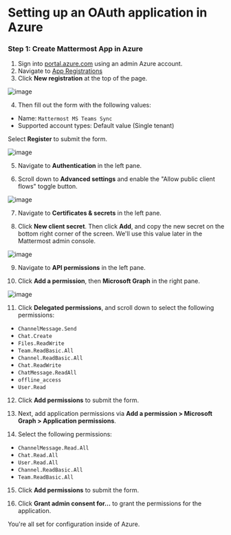 # Setting up an OAuth application in Azure

### Step 1: Create Mattermost App in Azure

1. Sign into [portal.azure.com](https://portal.azure.com) using an admin Azure account.
2. Navigate to [App Registrations](https://portal.azure.com/#blade/Microsoft_AAD_IAM/ActiveDirectoryMenuBlade/RegisteredApps)
3. Click **New registration** at the top of the page.

![image](https://user-images.githubusercontent.com/6913320/76347903-be67f580-62dd-11ea-829e-236dd45865a8.png)

4. Then fill out the form with the following values:

- Name: `Mattermost MS Teams Sync`
- Supported account types: Default value (Single tenant)

Select **Register** to submit the form.

![image](https://user-images.githubusercontent.com/77336594/226331343-18b8341b-603a-4cd1-b2fa-81b7573938e4.png)

5. Navigate to **Authentication** in the left pane.

6. Scroll down to **Advanced settings** and enable the "Allow public client flows" toggle button.

![image](https://user-images.githubusercontent.com/77336594/226343720-83e95945-31b8-4ff6-8de5-4fe90904adaa.png)

7. Navigate to **Certificates & secrets** in the left pane.

8. Click **New client secret**. Then click **Add**, and copy the new secret on the bottom right corner of the screen. We'll use this value later in the Mattermost admin console.

![image](https://user-images.githubusercontent.com/77336594/226332268-93b8fa85-ba5b-4fcc-938b-ca8d642b8521.png)

9. Navigate to **API permissions** in the left pane.

10. Click **Add a permission**, then **Microsoft Graph** in the right pane.

![image](https://user-images.githubusercontent.com/6913320/76350226-c2961200-62e1-11ea-9080-19a9b75c2aee.png)

11. Click **Delegated permissions**, and scroll down to select the following permissions:

- `ChannelMessage.Send`
- `Chat.Create`
- `Files.ReadWrite`
- `Team.ReadBasic.All`
- `Channel.ReadBasic.All`
- `Chat.ReadWrite`
- `ChatMessage.ReadAll`
- `offline_access`
- `User.Read`

12. Click **Add permissions** to submit the form.

13. Next, add application permissions via **Add a permission > Microsoft Graph > Application permissions**.

14. Select the following permissions:

- `ChannelMessage.Read.All`
- `Chat.Read.All`
- `User.Read.All`
- `Channel.ReadBasic.All`
- `Team.ReadBasic.All`

15. Click **Add permissions** to submit the form.

16. Click **Grant admin consent for...** to grant the permissions for the application.

You're all set for configuration inside of Azure.
